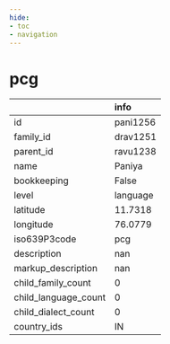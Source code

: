 ```yaml
---
hide:
- toc
- navigation
---
```

# pcg
|                      | info     |
|:---------------------|:---------|
| id                   | pani1256 |
| family_id            | drav1251 |
| parent_id            | ravu1238 |
| name                 | Paniya   |
| bookkeeping          | False    |
| level                | language |
| latitude             | 11.7318  |
| longitude            | 76.0779  |
| iso639P3code         | pcg      |
| description          | nan      |
| markup_description   | nan      |
| child_family_count   | 0        |
| child_language_count | 0        |
| child_dialect_count  | 0        |
| country_ids          | IN       |